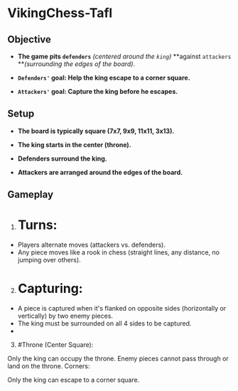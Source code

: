 # VikingChess-Tafl


## Objective 
+ **The game pits `defenders`** _(centered around the `king`)_ **against `attackers` **_(surrounding the edges of the board)_.

+ **`Defenders'` goal: Help the king escape to a corner square.**

+ **`Attackers'` goal: Capture the king before he escapes.**

## Setup

+ **The board is typically square (7x7, 9x9, 11x11, 3x13).**

+ **The king starts in the center (throne).**

+ **Defenders surround the king.**

+ **Attackers are arranged around the edges of the board.**

## Gameplay
1. # Turns:

+ Players alternate moves (attackers vs. defenders).
+ Any piece moves like a rook in chess (straight lines, any distance, no jumping over others).
2. # Capturing:

+ A piece is captured when it's flanked on opposite sides (horizontally or vertically) by two enemy pieces.
+ The king must be surrounded on all 4 sides to be captured.
+ 
3. #Throne (Center Square):

Only the king can occupy the throne.
Enemy pieces cannot pass through or land on the throne.
Corners:

Only the king can escape to a corner square.
